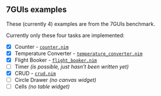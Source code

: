 ## 7GUIs examples

These (currently 4) examples are from the 7GUIs benchmark.

Currently only these four tasks are implemented:

- [x] Counter - [`counter.nim`](./counter.nim)
- [x] Temperature Converter - [`temperature_converter.nim`](./temperature_converter.nim)
- [x] Flight Booker - [`flight_booker.nim`](./flight_booker.nim)
- [ ] Timer *(is possible, just hasn't been written yet)*
- [x] CRUD - [`crud.nim`](./crud.nim)
- [ ] Circle Drawer *(no canvas widget)*
- [ ] Cells *(no table widget)*